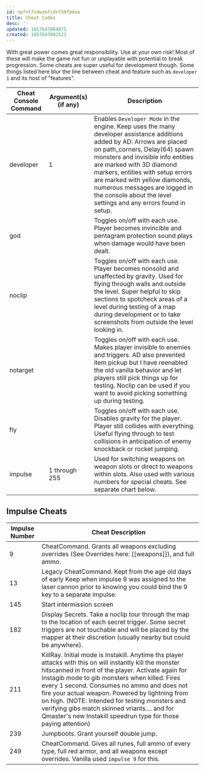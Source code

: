 ```yaml
---
id: npfnt7xdwzmfzdrt59fbdue
title: Cheat Codes
desc: ''
updated: 1657647884875
created: 1657647882521
---
```

With great power comes great responsibility.  Use at your own risk!  Most of these will make the game not fun or unplayable with potential to break progression.  Some cheats are super useful for development though.  Some things listed here blur the line between cheat and feature such as `developer 1` and its host of "features".

|Cheat Console Command|Argument(s) (if any)|Description|
|---|---|---|
|developer|1|Enables `Developer Mode` in the engine.  Keep uses the many developer assistance additions added by AD: Arrows are placed on path_corners, Delay(64) spawn monsters and invisible info entities are marked with 3D diamond markers, entities with setup errors are marked with yellow diamonds, numerous messages are logged in the console about the level settings and any errors found in setup.|
|god||Toggles on/off with each use.  Player becomes invincible and pentagram protection sound plays when damage would have been dealt.|
|noclip||Toggles on/off with each use. Player becomes nonsolid and unaffected by gravity.  Used for flying through walls and outside the level.  Super helpful to skip sections to spotcheck areas of a level during testing of a map during development or to take screenshots from outside the level looking in.|
|notarget||Toggles on/off with each use.  Makes player invisible to enemies and triggers.  AD also prevented item pickup but I have reenabled the old vanilla behavior and let players still pick things up for testing.  Noclip can be used if you want to avoid picking something up during testing.|
|fly||Toggles on/off with each use.  Disables gravity for the player.  Player still collides with everything.  Useful flying through to test collisions in anticipation of enemy knockback or rocket jumping.|
|impulse|1 through 255|Used for switching weapons on weapon slots or direct to weapons within slots.  Also used with various numbers for special cheats.  See separate chart below.|

## Impulse Cheats

|Impulse Number|Cheat Description|
|---|---|
|9|CheatCommand. Grants all weapons excluding overrides (See Overrides here: [[weapons]]), and full ammo.|
|13|Legacy CheatCommand.  Kept from the age old days of early Keep when impulse 9 was assigned to the laser cannon prior to knowing you could bind the 9 key to a separate impulse.|
|145|Start intermission screen|
|182|Display Secrets.  Take a noclip tour through the map to the location of each secret trigger.  Some secret triggers are not touchable and will be placed by the mapper at their discretion (usually nearby but could be anywhere).|
|211|KillRay.  Initial mode is Instakill.  Anytime ths player attacks with this on will instantly kill the monster hitscanned in front of the player.  Activate again for Instagib mode to gib monsters when killed.  Fires every 1 second.  Consumes no ammo and does not fire your actual weapon.  Powered by lightning from on high. (NOTE: Intended for testing monsters and verifying gibs match skinned vriants.... and for Qmaster's new Instakill speedrun type for those paying attention)|
|239|Jumpboots.  Grant yourself double jump.|
|249|CheatCommand. Gives all runes, full ammo of every type, full red armor, and all weapons except overrides.  Vanilla used `impulse 9` for this.|
